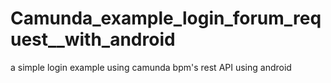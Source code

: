 # Camunda_example_login_forum_request__with_android
a simple login example using camunda bpm's rest API using android 
